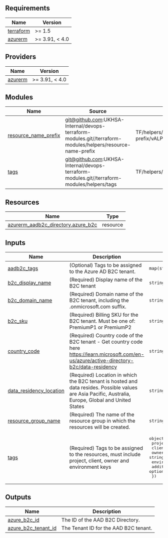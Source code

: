 <!-- BEGIN_TF_DOCS -->
## Requirements

| Name | Version |
|------|---------|
| <a name="requirement_terraform"></a> [terraform](#requirement\_terraform) | >= 1.5 |
| <a name="requirement_azurerm"></a> [azurerm](#requirement\_azurerm) | >= 3.91, < 4.0 |

## Providers

| Name | Version |
|------|---------|
| <a name="provider_azurerm"></a> [azurerm](#provider\_azurerm) | >= 3.91, < 4.0 |

## Modules

| Name | Source | Version |
|------|--------|---------|
| <a name="module_resource_name_prefix"></a> [resource\_name\_prefix](#module\_resource\_name\_prefix) | git@github.com:UKHSA-Internal/devops-terraform-modules.git//terraform-modules/helpers/resource-name-prefix | TF/helpers/resource-name-prefix/vALPHA_0.0.2 |
| <a name="module_tags"></a> [tags](#module\_tags) | git@github.com:UKHSA-Internal/devops-terraform-modules.git//terraform-modules/helpers/tags | TF/helpers/tags/vALPHA_0.0.6 |

## Resources

| Name | Type |
|------|------|
| [azurerm_aadb2c_directory.azure_b2c](https://registry.terraform.io/providers/hashicorp/azurerm/latest/docs/resources/aadb2c_directory) | resource |

## Inputs

| Name | Description | Type | Default | Required |
|------|-------------|------|---------|:--------:|
| <a name="input_aadb2c_tags"></a> [aadb2c\_tags](#input\_aadb2c\_tags) | (Optional) Tags to be assigned to the Azure AD B2C tenant. | `map(string)` | `{}` | no |
| <a name="input_b2c_display_name"></a> [b2c\_display\_name](#input\_b2c\_display\_name) | (Required) Display name of the B2C tenant | `string` | n/a | yes |
| <a name="input_b2c_domain_name"></a> [b2c\_domain\_name](#input\_b2c\_domain\_name) | (Required) Domain name of the B2C tenant, including the .onmicrosoft.com suffix. | `string` | n/a | yes |
| <a name="input_b2c_sku"></a> [b2c\_sku](#input\_b2c\_sku) | (Required) Billing SKU for the B2C tenant. Must be one of: PremiumP1 or PremiumP2 | `string` | n/a | yes |
| <a name="input_country_code"></a> [country\_code](#input\_country\_code) | (Required) Country code of the B2C tenant - Get country code here https://learn.microsoft.com/en-us/azure/active-directory-b2c/data-residency | `string` | n/a | yes |
| <a name="input_data_residency_location"></a> [data\_residency\_location](#input\_data\_residency\_location) | (Required) Location in which the B2C tenant is hosted and data resides. Possible values are Asia Pacific, Australia, Europe, Global and United States | `string` | n/a | yes |
| <a name="input_resource_group_name"></a> [resource\_group\_name](#input\_resource\_group\_name) | (Required) The name of the resource group in which the resources will be created. | `string` | n/a | yes |
| <a name="input_tags"></a> [tags](#input\_tags) | (Required) Tags to be assigned to the resources, must include project, client, owner and environment keys | <pre>object({<br>    project         = string<br>    client          = string<br>    owner           = string<br>    environment     = string<br>    additional_tags = optional(map(string))<br>  })</pre> | n/a | yes |

## Outputs

| Name | Description |
|------|-------------|
| <a name="output_azure_b2c_id"></a> [azure\_b2c\_id](#output\_azure\_b2c\_id) | The ID of the AAD B2C Directory. |
| <a name="output_azure_b2c_tenant_id"></a> [azure\_b2c\_tenant\_id](#output\_azure\_b2c\_tenant\_id) | The Tenant ID for the AAD B2C tenant. |
<!-- END_TF_DOCS -->